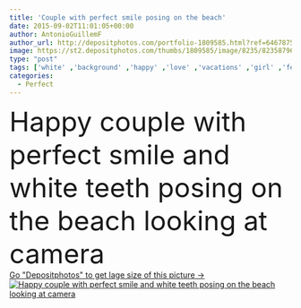 ```yaml
---
title: 'Couple with perfect smile posing on the beach'
date: 2015-09-02T11:01:05+00:00
author: AntonioGuillemF
author_url: http://depositphotos.com/portfolio-1809585.html?ref=64678756
image: https://st2.depositphotos.com/thumbs/1809585/image/8235/82358796/api_thumb_450.jpg?forcejpeg=true
type: "post"
tags: ['white' ,'background' ,'happy' ,'love' ,'vacations' ,'girl' ,'female' ,'summer' ,'beauty' ,'laughing' ,'portrait' ,'smile' ,'healthy' ,'family' ,'friendship' ,'face' ,'care' ,'man' ,'boy' ,'funny' ,'skin' ,'teeth' ,'dentist' ,'couple' ,'woman' ,'cosmetic' ,'therapy' ,'dental' ,'dentistry' ,'friends' ,'looking' ,'beach' ,'lady' ,'perfect' ,'flirting' ,'laugh' ,'hugging' ,'teens' ,'feeling' ,'attraction' ,'dating' ,'flirt' ,'honeymoon' ,'lovers' ,'valentines' ,'tooth' ,'boyfriend' ,'girlfriend' ,'whitening' ,'orthodontics' ]
categories: 
  - Perfect
---
```

<div aling="center">
            <font size="60"> Happy couple with perfect smile and white teeth posing on the beach looking at camera</font>   
</div>
<div>
    <a href='https://depositphotos.com/82358796/stock-photo-couple-with-perfect-smile-posing.html?ref=64678756' target=_blank > Go "Depositphotos" to get lage size of this picture ->
        <img href='https://depositphotos.com/82358796/stock-photo-couple-with-perfect-smile-posing.html?ref=64678756' src='https://st2.depositphotos.com/1809585/8235/i/950/depositphotos_82358796-stock-photo-couple-with-perfect-smile-posing.jpg?forcejpeg=true' alt='Happy couple with perfect smile and white teeth posing on the beach looking at camera' >
    </a>
</div>
